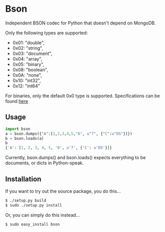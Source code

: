 # Bson
Independent BSON codec for Python that doesn't depend on MongoDB.

Only the following types are supported:
* 0x01: "double",
* 0x02: "string",
* 0x03: "document",
* 0x04: "array",
* 0x05: "binary",
* 0x08: "boolean",
* 0x0A: "none",
* 0x10: "int32",
* 0x12: "int64"

For binaries, only the default 0x0 type is supported.
Specifications can be found [here](http://bsonspec.org/#/specification)


## Usage
```python
import bson
a = bson.dumps({"A":[1,2,3,4,5,"6", u"7", {"C":u"DS"}]})
b = bson.loads(a)
b
{'A': [1, 2, 3, 4, 5, '6', u'7', {'C': u'DS'}]}
```

Currently, bson.dumps() and bson.loads() expects everything to be documents, or
dicts in Python-speak.

## Installation
If you want to try out the source package, you do this...

```bash
$ ./setup.py build
$ sudo ./setup.py install
```

Or, you can simply do this instead...

```bash
$ sudo easy_install bson
```
